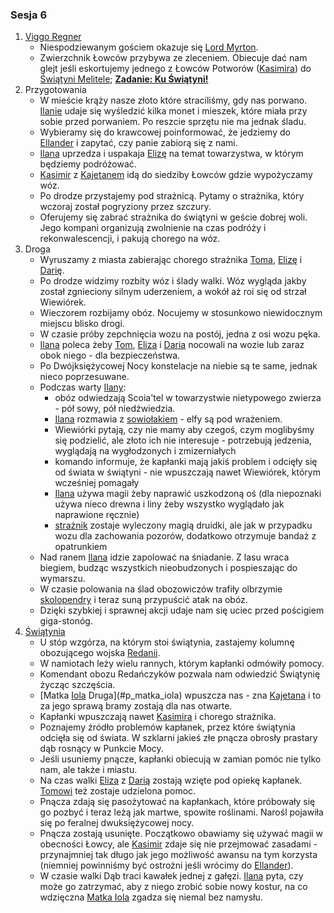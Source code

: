 ### Sesja 6
1. [Viggo Regner](#p_viggo_regner)
    - Niespodziewanym gościem okazuje się [Lord Myrton](#p_lord_myrton).
    - Zwierzchnik Łowców przybywa ze zleceniem. Obiecuje dać nam glejt jeśli eskortujemy jednego z Łowców Potworów ([Kasimira](#g_kasimir)) do [Świątyni Melitele](#l_smelitele); **[Zadanie: Ku Świątyni!](#z_q7)**
2. Przygotowania
    - W mieście krąży nasze złoto które straciliśmy, gdy nas porwano. [Ilanie](#g_ilana) udaje się wyśledzić kilka monet i mieszek, które miała przy sobie przed porwaniem. Po reszcie sprzętu nie ma jednak śladu.
    - Wybieramy się do krawcowej poinformować, że jedziemy do [Ellander](#l_ellander) i zapytać, czy panie zabiorą się z nami.
    - [Ilana](#g_ilana) uprzedza i uspakaja [Elizę](#p_eliza) na temat towarzystwa, w którym będziemy podróżować.
    - [Kasimir](#g_kasimir) z [Kajetanem](#g_kajetan) idą do siedziby Łowców gdzie wypożyczamy wóz.
    - Po drodze przystajemy pod strażnicą. Pytamy o strażnika, który wczoraj został pogryziony przez szczury.
    - Oferujemy się zabrać strażnika do świątyni w geście dobrej woli. Jego kompani organizują zwolnienie na czas podróży i rekonwalescencji, i pakują chorego na wóz.
3. Droga
    - Wyruszamy z miasta zabierając chorego strażnika [Toma](#p_tom), [Elizę](#p_eliza) i [Darię](#p_daria).
    - Po drodze widzimy rozbity wóz i ślady walki. Wóz wygląda jakby został zgnieciony silnym uderzeniem, a wokół aż roi się od strzał Wiewiórek.
    - Wieczorem rozbijamy obóz. Nocujemy w stosunkowo niewidocznym miejscu blisko drogi.
    - W czasie próby zepchnięcia wozu na postój, jedna z osi wozu pęka.
    - [Ilana](#g_ilana) poleca żeby [Tom](#p_tom), [Eliza](#p_eliza) i [Daria](#p_daria) nocowali na wozie lub zaraz obok niego - dla bezpieczeństwa.
    - Po Dwójksiężycowej Nocy konstelacje na niebie są te same, jednak nieco poprzesuwane.
    - Podczas warty [Ilany](#g_ilana):
        - obóz odwiedzają Scoia'tel w towarzystwie nietypowego zwierza - pół sowy, pół niedźwiedzia. 
        - [Ilana](#g_ilana) rozmawia z [sowiołakiem](#b_sowiolak) - elfy są pod wrażeniem. 
        - Wiewiórki pytają, czy nie mamy aby czegoś, czym moglibyśmy się podzielić, ale złoto ich nie interesuje - potrzebują jedzenia, wyglądają na wygłodzonych i zmizerniałych
        - komando informuje, że kapłanki mają jakiś problem i odcięły się od świata w świątyni - nie wpuszczają nawet Wiewiórek, którym wcześniej pomagały
        - [Ilana](#g_ilana) używa magii żeby naprawić uszkodzoną oś (dla niepoznaki używa nieco drewna i liny żeby wszystko wyglądało jak naprawione ręcznie)
        - [strażnik](#p_tom) zostaje wyleczony magią druidki, ale jak w przypadku wozu dla zachowania pozorów, dodatkowo otrzymuje bandaż z opatrunkiem
    - Nad ranem [Ilana](#g_ilana) idzie zapolować na śniadanie. Z lasu wraca biegiem, budząc wszystkich nieobudzonych i pospieszając do wymarszu.
    - W czasie polowania na ślad obozowiczów trafiły olbrzymie [skolopendry](#b_stonoga) i teraz suną przypuścić atak na obóz.
    - Dzięki szybkiej i sprawnej akcji udaje nam się uciec przed pościgiem giga-stonóg.
4. [Świątynia](#l_smelitele)
    - U stóp wzgórza, na którym stoi świątynia, zastajemy kolumnę obozującego wojska [Redanii](#l_redania).
    - W namiotach leży wielu rannych, którym kapłanki odmówiły pomocy.
    - Komendant obozu Redańczyków pozwala nam odwiedzić Świątynię życząc szczęścia.
    - [Matka [Iola](#p_hemmelfart) Druga](#p_matka_iola) wpuszcza nas - zna [Kajetana](#g_kajetan) i to za jego sprawą bramy zostają dla nas otwarte.
    - Kapłanki wpuszczają nawet [Kasimira](#g_kasimir) i chorego strażnika.
    - Poznajemy źródło problemów kapłanek, przez które świątynia odcięła się od świata. W szklarni jakieś złe pnącza obrosły prastary dąb rosnący w Punkcie Mocy.
    - Jeśli usuniemy pnącze, kapłanki obiecują w zamian pomóc nie tylko nam, ale także i miastu.
    - Na czas walki [Eliza](#p_eliza) z [Darią](#p_daria) zostają wzięte pod opiekę kapłanek. [Tomowi](#p_tom) też zostaje udzielona pomoc.
    - Pnącza zdają się pasożytować na kapłankach, które próbowały się go pozbyć i teraz leżą jak martwe, spowite roślinami. Narośl pojawiła się po feralnej dwuksiężycowej nocy.
    - Pnącza zostają usunięte. Początkowo obawiamy się używać magii w obecności Łowcy, ale [Kasimir](#g_kasimir) zdaje się nie przejmować zasadami - przynajmniej tak długo jak jego możliwość awansu na tym korzysta (niemniej powinniśmy być ostrożni jeśli wrócimy do [Ellander](#l_ellander)).
    - W czasie walki Dąb traci kawałek jednej z gałęzi. [Ilana](#g_ilana) pyta, czy może go zatrzymać, aby z niego zrobić sobie nowy kostur, na co wdzięczna [Matka Iola](#p_matka_iola) zgadza się niemal bez namysłu.